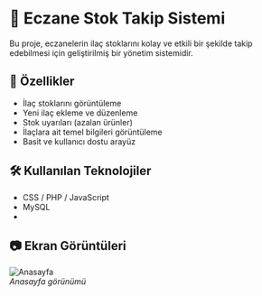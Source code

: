 # 💊 Eczane Stok Takip Sistemi

Bu proje, eczanelerin ilaç stoklarını kolay ve etkili bir şekilde takip edebilmesi için geliştirilmiş bir yönetim sistemidir.

## 🚀 Özellikler

- İlaç stoklarını görüntüleme  
- Yeni ilaç ekleme ve düzenleme  
- Stok uyarıları (azalan ürünler)  
- İlaçlara ait temel bilgileri görüntüleme  
- Basit ve kullanıcı dostu arayüz

## 🛠️ Kullanılan Teknolojiler

- CSS / PHP / JavaScript 
- MySQL
- 
## 📷 Ekran Görüntüleri

![Anasayfa](image/anasayfa.png)  
*Anasayfa görünümü*
